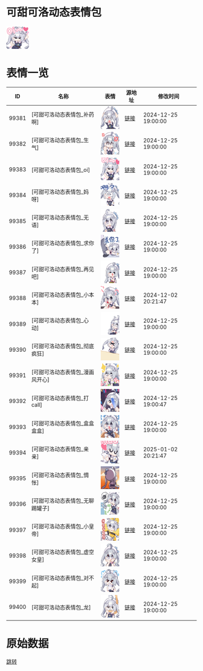 # 可甜可洛动态表情包

<img src="./cover.png" height="60" alt="cover" />

# 表情一览

|ID|名称|表情|源地址|修改时间|
|----|----|----|----|----|
|99381|[可甜可洛动态表情包_补药啊]|<img src="./pic/099381_%5B可甜可洛动态表情包_补药啊%5D.gif" height="60" alt="补药啊"/>|[链接](https://i0.hdslb.com/bfs/garb/71bf5ac26c04560e10299c332749a31c55a3c18a.gif)|2024-12-25 19:00:00|
|99382|[可甜可洛动态表情包_生气]|<img src="./pic/099382_%5B可甜可洛动态表情包_生气%5D.gif" height="60" alt="生气"/>|[链接](https://i0.hdslb.com/bfs/garb/930de77bee75d5e1c6bc9602a688e40129ae78e1.gif)|2024-12-25 19:00:00|
|99383|[可甜可洛动态表情包_oi]|<img src="./pic/099383_%5B可甜可洛动态表情包_oi%5D.gif" height="60" alt="oi"/>|[链接](https://i0.hdslb.com/bfs/garb/de2e5c254d0f307fc6168811a2951d71b82ffb9a.gif)|2024-12-25 19:00:00|
|99384|[可甜可洛动态表情包_妈呀]|<img src="./pic/099384_%5B可甜可洛动态表情包_妈呀%5D.gif" height="60" alt="妈呀"/>|[链接](https://i0.hdslb.com/bfs/garb/3a5f8166314fcd9e3c267ab3c383c5cbeba4651c.gif)|2024-12-25 19:00:00|
|99385|[可甜可洛动态表情包_无语]|<img src="./pic/099385_%5B可甜可洛动态表情包_无语%5D.gif" height="60" alt="无语"/>|[链接](https://i0.hdslb.com/bfs/garb/1bead4bc23f25e5428ab662abf8e791c4a6dadc7.gif)|2024-12-25 19:00:00|
|99386|[可甜可洛动态表情包_求你了]|<img src="./pic/099386_%5B可甜可洛动态表情包_求你了%5D.gif" height="60" alt="求你了"/>|[链接](https://i0.hdslb.com/bfs/garb/615b21aaf669ea7d4e621b23ba8025c27fcbd974.gif)|2024-12-25 19:00:00|
|99387|[可甜可洛动态表情包_再见吧]|<img src="./pic/099387_%5B可甜可洛动态表情包_再见吧%5D.gif" height="60" alt="再见吧"/>|[链接](https://i0.hdslb.com/bfs/garb/488824251dad3f933749157e19aa12170039b819.gif)|2024-12-25 19:00:00|
|99388|[可甜可洛动态表情包_小本本]|<img src="./pic/099388_%5B可甜可洛动态表情包_小本本%5D.gif" height="60" alt="小本本"/>|[链接](https://i0.hdslb.com/bfs/garb/8472fe97a6c83a46b9113f287e214b97c25ada04.gif)|2024-12-02 20:21:47|
|99389|[可甜可洛动态表情包_心动]|<img src="./pic/099389_%5B可甜可洛动态表情包_心动%5D.gif" height="60" alt="心动"/>|[链接](https://i0.hdslb.com/bfs/garb/db499d7ea359f8e0b2c1218fcd65c638f26d5394.gif)|2024-12-25 19:00:00|
|99390|[可甜可洛动态表情包_彻底疯狂]|<img src="./pic/099390_%5B可甜可洛动态表情包_彻底疯狂%5D.gif" height="60" alt="彻底疯狂"/>|[链接](https://i0.hdslb.com/bfs/garb/e5e810d23aa23699ac8630f9e926334daf8359fd.gif)|2024-12-25 19:00:00|
|99391|[可甜可洛动态表情包_漫画风开心]|<img src="./pic/099391_%5B可甜可洛动态表情包_漫画风开心%5D.gif" height="60" alt="漫画风开心"/>|[链接](https://i0.hdslb.com/bfs/garb/198e2da554e3c9eb5304db51c03bf998918b413a.gif)|2024-12-25 19:00:00|
|99392|[可甜可洛动态表情包_打call]|<img src="./pic/099392_%5B可甜可洛动态表情包_打call%5D.gif" height="60" alt="打call"/>|[链接](https://i0.hdslb.com/bfs/garb/fece80669482afc526f1545c81bf891276409ae8.gif)|2024-12-25 19:00:47|
|99393|[可甜可洛动态表情包_盒盒盒盒]|<img src="./pic/099393_%5B可甜可洛动态表情包_盒盒盒盒%5D.gif" height="60" alt="盒盒盒盒"/>|[链接](https://i0.hdslb.com/bfs/garb/d1cd691652d2838b80b7f55a47a1f8db40e01cb4.gif)|2024-12-25 19:00:00|
|99394|[可甜可洛动态表情包_亲亲]|<img src="./pic/099394_%5B可甜可洛动态表情包_亲亲%5D.gif" height="60" alt="亲亲"/>|[链接](https://i0.hdslb.com/bfs/garb/0c70a0ddbb4e7a86c6fb402fa40381e2ce954ce4.gif)|2025-01-02 20:21:47|
|99395|[可甜可洛动态表情包_惆怅]|<img src="./pic/099395_%5B可甜可洛动态表情包_惆怅%5D.gif" height="60" alt="惆怅"/>|[链接](https://i0.hdslb.com/bfs/garb/1fe1802faf9e2dec9141572457399d73b210d9dd.gif)|2024-12-25 19:00:00|
|99396|[可甜可洛动态表情包_无聊踢罐子]|<img src="./pic/099396_%5B可甜可洛动态表情包_无聊踢罐子%5D.gif" height="60" alt="无聊踢罐子"/>|[链接](https://i0.hdslb.com/bfs/garb/78caee35d5ad85de5fe9aba6629bc6128f3f6003.gif)|2024-12-25 19:00:00|
|99397|[可甜可洛动态表情包_小皇帝]|<img src="./pic/099397_%5B可甜可洛动态表情包_小皇帝%5D.gif" height="60" alt="小皇帝"/>|[链接](https://i0.hdslb.com/bfs/garb/b86bb0191a70e38582b82dcd29f047031fb10767.gif)|2024-12-25 19:00:00|
|99398|[可甜可洛动态表情包_虚空女皇]|<img src="./pic/099398_%5B可甜可洛动态表情包_虚空女皇%5D.gif" height="60" alt="虚空女皇"/>|[链接](https://i0.hdslb.com/bfs/garb/d59b0cd2cd7d760f3effeeeebf00107cb9ca7de1.gif)|2024-12-25 19:00:00|
|99399|[可甜可洛动态表情包_对不起]|<img src="./pic/099399_%5B可甜可洛动态表情包_对不起%5D.gif" height="60" alt="对不起"/>|[链接](https://i0.hdslb.com/bfs/garb/1257c25710300380c91230071bb454eda9ca9766.gif)|2024-12-25 19:00:00|
|99400|[可甜可洛动态表情包_龙]|<img src="./pic/099400_%5B可甜可洛动态表情包_龙%5D.gif" height="60" alt="龙"/>|[链接](https://i0.hdslb.com/bfs/garb/666fab716c2c03847268b9441df942e123ab3fba.gif)|2024-12-25 19:00:00|

# 原始数据

[跳转](./raw.json)

